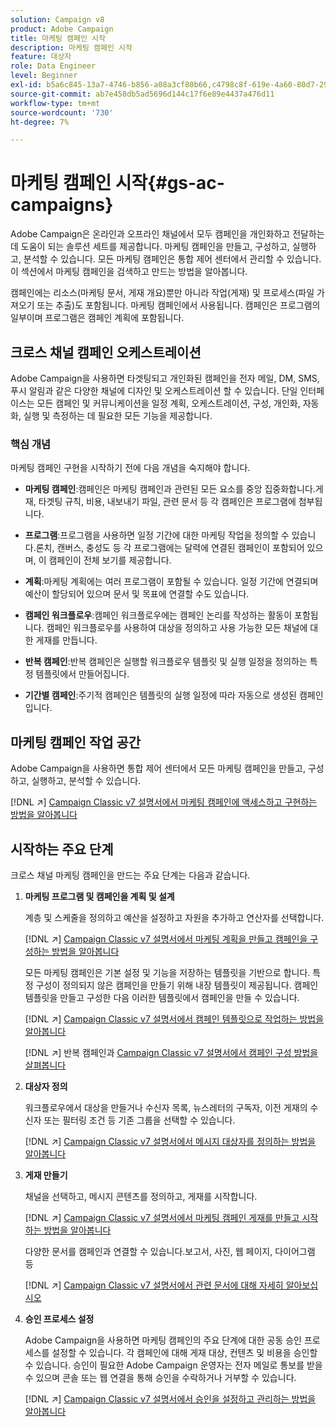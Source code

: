 ```yaml
---
solution: Campaign v8
product: Adobe Campaign
title: 마케팅 캠페인 시작
description: 마케팅 캠페인 시작
feature: 대상자
role: Data Engineer
level: Beginner
exl-id: b5a6c845-13a7-4746-b856-a08a3cf80b66,c4798c8f-619e-4a60-80d7-29b9e4c61168
source-git-commit: ab7e458db5ad5696d144c17f6e89e4437a476d11
workflow-type: tm+mt
source-wordcount: '730'
ht-degree: 7%

---
```


# 마케팅 캠페인 시작{#gs-ac-campaigns}

Adobe Campaign은 온라인과 오프라인 채널에서 모두 캠페인을 개인화하고 전달하는 데 도움이 되는 솔루션 세트를 제공합니다. 마케팅 캠페인을 만들고, 구성하고, 실행하고, 분석할 수 있습니다. 모든 마케팅 캠페인은 통합 제어 센터에서 관리할 수 있습니다. 이 섹션에서 마케팅 캠페인을 검색하고 만드는 방법을 알아봅니다.

캠페인에는 리소스(마케팅 문서, 게재 개요)뿐만 아니라 작업(게재) 및 프로세스(파일 가져오기 또는 추출)도 포함됩니다. 마케팅 캠페인에서 사용됩니다. 캠페인은 프로그램의 일부이며 프로그램은 캠페인 계획에 포함됩니다.

## 크로스 채널 캠페인 오케스트레이션

Adobe Campaign을 사용하면 타겟팅되고 개인화된 캠페인을 전자 메일, DM, SMS, 푸시 알림과 같은 다양한 채널에 디자인 및 오케스트레이션 할 수 있습니다. 단일 인터페이스는 모든 캠페인 및 커뮤니케이션을 일정 계획, 오케스트레이션, 구성, 개인화, 자동화, 실행 및 측정하는 데 필요한 모든 기능을 제공합니다.

### 핵심 개념

마케팅 캠페인 구현을 시작하기 전에 다음 개념을 숙지해야 합니다.

* **마케팅 캠페인**:캠페인은 마케팅 캠페인과 관련된 모든 요소를 중앙 집중화합니다.게재, 타겟팅 규칙, 비용, 내보내기 파일, 관련 문서 등 각 캠페인은 프로그램에 첨부됩니다.

* **프로그램**:프로그램을 사용하면 일정 기간에 대한 마케팅 작업을 정의할 수 있습니다.론치, 캔버스, 충성도 등 각 프로그램에는 달력에 연결된 캠페인이 포함되어 있으며, 이 캠페인이 전체 보기를 제공합니다.

* **계획**:마케팅 계획에는 여러 프로그램이 포함될 수 있습니다. 일정 기간에 연결되며 예산이 할당되어 있으며 문서 및 목표에 연결할 수도 있습니다.

* **캠페인 워크플로우**:캠페인 워크플로우에는 캠페인 논리를 작성하는 활동이 포함됩니다. 캠페인 워크플로우를 사용하여 대상을 정의하고 사용 가능한 모든 채널에 대한 게재를 만듭니다.

* **반복 캠페인**:반복 캠페인은 실행할 워크플로우 템플릿 및 실행 일정을 정의하는 특정 템플릿에서 만들어집니다.

* **기간별 캠페인**:주기적 캠페인은 템플릿의 실행 일정에 따라 자동으로 생성된 캠페인입니다.

## 마케팅 캠페인 작업 공간

Adobe Campaign을 사용하면 통합 제어 센터에서 모든 마케팅 캠페인을 만들고, 구성하고, 실행하고, 분석할 수 있습니다.

[!DNL :arrow_upper_right:]  [Campaign Classic v7 설명서에서 마케팅 캠페인에 액세스하고 구현하는 방법을 알아봅니다](https://experienceleague.adobe.com/docs/campaign-classic/using/orchestrating-campaigns/about-marketing-campaigns/accessing-marketing-campaigns.html?lang=en#orchestrating-campaigns)


## 시작하는 주요 단계

크로스 채널 마케팅 캠페인을 만드는 주요 단계는 다음과 같습니다.

1. **마케팅 프로그램 및 캠페인을 계획 및 설계**

   계층 및 스케줄을 정의하고 예산을 설정하고 자원을 추가하고 연산자를 선택합니다.

   [!DNL :arrow_upper_right:]  [Campaign Classic v7 설명서에서 마케팅 계획을 만들고 캠페인을 구성하는 방법을 알아봅니다](https://experienceleague.adobe.com/docs/campaign-classic/using/orchestrating-campaigns/orchestrate-campaigns/setting-up-marketing-campaigns.html?lang=en#creating-plan-and-program-hierarchy)

   모든 마케팅 캠페인은 기본 설정 및 기능을 저장하는 템플릿을 기반으로 합니다. 특정 구성이 정의되지 않은 캠페인을 만들기 위해 내장 템플릿이 제공됩니다. 캠페인 템플릿을 만들고 구성한 다음 이러한 템플릿에서 캠페인을 만들 수 있습니다.

   [!DNL :arrow_upper_right:]  [Campaign Classic v7 설명서에서 캠페인 템플릿으로 작업하는 방법을 알아봅니다](https://experienceleague.adobe.com/docs/campaign-classic/using/orchestrating-campaigns/orchestrate-campaigns/marketing-campaign-templates.html?lang=en#orchestrating-campaigns)

   [!DNL :arrow_upper_right:] 반복 캠페인과  [Campaign Classic v7 설명서에서 캠페인 구성 방법을 살펴봅니다](https://experienceleague.adobe.com/docs/campaign-classic/using/orchestrating-campaigns/orchestrate-campaigns/setting-up-marketing-campaigns.html?lang=en#recurring-and-periodic-campaigns)

1. **대상자 정의**

   워크플로우에서 대상을 만들거나 수신자 목록, 뉴스레터의 구독자, 이전 게재의 수신자 또는 필터링 조건 등 기존 그룹을 선택할 수 있습니다.

   [!DNL :arrow_upper_right:]  [Campaign Classic v7 설명서에서 메시지 대상자를 정의하는 방법을 알아봅니다](https://experienceleague.adobe.com/docs/campaign-classic/using/orchestrating-campaigns/orchestrate-campaigns/marketing-campaign-target.html?lang=en#orchestrating-campaigns)

1. **게재 만들기**

   채널을 선택하고, 메시지 콘텐츠를 정의하고, 게재를 시작합니다.

   [!DNL :arrow_upper_right:]  [Campaign Classic v7 설명서에서 마케팅 캠페인 게재를 만들고 시작하는 방법을 알아봅니다](https://experienceleague.adobe.com/docs/campaign-classic/using/orchestrating-campaigns/orchestrate-campaigns/marketing-campaign-deliveries.html?lang=en#creating-deliveries)

   다양한 문서를 캠페인과 연결할 수 있습니다.보고서, 사진, 웹 페이지, 다이어그램 등

   [!DNL :arrow_upper_right:]  [Campaign Classic v7 설명서에서 관련 문서에 대해 자세히 알아보십시오](https://experienceleague.adobe.com/docs/campaign-classic/using/orchestrating-campaigns/orchestrate-campaigns/marketing-campaign-assets.html?lang=en#adding-documents)

1. **승인 프로세스 설정**

   Adobe Campaign을 사용하면 마케팅 캠페인의 주요 단계에 대한 공동 승인 프로세스를 설정할 수 있습니다. 각 캠페인에 대해 게재 대상, 컨텐츠 및 비용을 승인할 수 있습니다. 승인이 필요한 Adobe Campaign 운영자는 전자 메일로 통보를 받을 수 있으며 콘솔 또는 웹 연결을 통해 승인을 수락하거나 거부할 수 있습니다.

   [!DNL :arrow_upper_right:]  [Campaign Classic v7 설명서에서 승인을 설정하고 관리하는 방법을 알아봅니다](https://experienceleague.adobe.com/docs/campaign-classic/using/orchestrating-campaigns/orchestrate-campaigns/marketing-campaign-approval.html?lang=en#orchestrating-campaigns)

